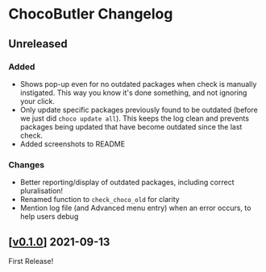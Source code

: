 # ChocoButler Changelog

## Unreleased
### Added
* Shows pop-up even for no outdated packages when check is manually instigated. This way you know it's done something, and not ignoring your click.
* Only update specific packages previously found to be outdated (before we just did `choco update all`). This keeps the log clean and prevents packages being updated that have become outdated since the last check.
* Added screenshots to README
 ### Changes
 * Better reporting/display of outdated packages, including correct pluralisation!
 * Renamed function to `check_choco_old` for clarity
 * Mention log file (and Advanced menu entry) when an error occurs, to help users debug

## [[v0.1.0](https://github.com/cokelid/ChocoButler/releases/tag/v0.1.0)] 2021-09-13
First Release!
